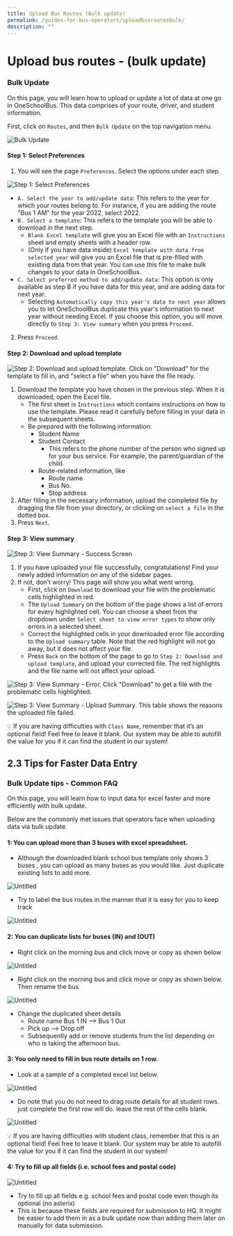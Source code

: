 ```yaml
---
title: Upload Bus Routes (Bulk update)
permalink: /guides-for-bus-operators/uploadbusroutesbulk/
description: ""
---
```

# Upload bus routes - (bulk update)



### Bulk Update

On this page, you will learn how to upload or update a lot of data at one go in OneSchoolBus. This data comprises of your route, driver, and student information.

First, click on `Routes`, and then `Bulk Update` on the top navigation menu.

![Bulk Update](https://s3-us-west-2.amazonaws.com/secure.notion-static.com/5e013842-7b9b-4577-adac-0094c3c468aa/Screenshot_2022-09-01_at_2.09.46_PM.png)

#### Step 1: Select Preferences

1. You will see the page `Preferences`. Select the options under each step.

![Step 1: Select Preferences](https://s3-us-west-2.amazonaws.com/secure.notion-static.com/9386b36f-a1bc-467d-b0d3-5eea62c1145a/Untitled.png)

   - `A. Select the year to add/update data`: This refers to the year for which your routes belong to. For instance, if you are adding the route "Bus 1 AM" for the year 2022, select 2022.
   - `B. Select a template`: This refers to the template you will be able to download in the next step.
     - `Blank Excel template` will give you an Excel file with an `Instructions` sheet and empty sheets with a header row.
     - (Only if you have data inside) `Excel template with data from selected year` will give you an Excel file that is pre-filled with existing data from that year. You can use this file to make bulk changes to your data in OneSchoolBus.
   - `C. Select preferred method to add/update data`: This option is only available as step B if you have data for this year, and are adding data for next year.
     - Selecting `Automatically copy this year's data to next year` allows you to let OneSchoolBus duplicate this year's information to next year without needing Excel. If you choose this option, you will move directly to `Step 3: View summary` when you press `Proceed`.
2. Press `Proceed`.

#### Step 2: Download and upload template

![Step 2: Download and upload template. Click on "Download" for the template to fill in, and "select a file" when you have the file ready.](https://s3-us-west-2.amazonaws.com/secure.notion-static.com/c278d0a6-4302-43fa-8ef9-10a2ca1f9079/Untitled-1.png)

1. Download the template you have chosen in the previous step. When it is downloaded, open the Excel file.
   - The first sheet is `Instructions` which contains instructions on how to use the template. Please read it carefully before filling in your data in the subsequent sheets.
   - Be prepared with the following information:
     - Student Name
     - Student Contact
       - This refers to the phone number of the person who signed up for your bus service. For example, the parent/guardian of the child.
     - Route-related information, like
       - Route name
       - Bus No.
       - Stop address
2. After filling in the necessary information, upload the completed file by dragging the file from your directory, or clicking on `select a file` in the dotted box.
3. Press `Next`.

#### Step 3: View summary

![Step 3: View Summary - Success Screen](https://s3-us-west-2.amazonaws.com/secure.notion-static.com/2d9ece70-da81-455a-9b2a-b2f0eda35598/Untitled.png)

1. If you have uploaded your file successfully, congratulations! Find your newly added information on any of the sidebar pages.
2. If not, don't worry! This page will show you what went wrong.
   - First, click on `Download` to download your file with the problematic cells highlighted in red.
   - The `Upload Summary` on the bottom of the page shows a list of errors for every highlighted cell. You can choose a sheet from the dropdown under `Select sheet to view error types` to show only errors in a selected sheet.
   - Correct the highlighted cells in your downloaded error file according to the `Upload summary` table. Note that the red highlight will not go away, but it does not affect your file.
   - Press `Back` on the bottom of the page to go to `Step 2: Download and upload template`, and upload your corrected file. The red highlights and the file name will not affect your upload.

![Step 3: View Summary - Error. Click "Download" to get a file with the problematic cells highlighted.](https://s3-us-west-2.amazonaws.com/secure.notion-static.com/65e47761-f3a0-4a40-8663-b90195e56f85/Untitled-2.png)

![Step 3: View Summary - Upload Summary. This table shows the reasons the uploaded file failed.](https://s3-us-west-2.amazonaws.com/secure.notion-static.com/340e935c-2f20-43c6-9b24-fcd8c792e69c/Untitled.png)

💡 If you are having difficulties with `Class Name`, remember that it’s an optional field! Feel free to leave it blank. Our system may be able to autofill the value for you if it can find the student in our system!

## 2.3 Tips for Faster Data Entry

### Bulk Update tips - Common FAQ

On this page, you will learn how to input data for excel faster and more efficiently with bulk update.

Below are the commonly met issues that operators face when uploading data via bulk update.

#### 1: You can upload more than 3 buses with excel spreadsheet.

- Although the downloaded blank school bus template only shows 3 buses , you can upload as many buses as you would like. Just duplicate existing lists to add more.

![Untitled](https://s3-us-west-2.amazonaws.com/secure.notion-static.com/bb4be9fa-3f0c-4876-a977-ffdce4532ab6/Untitled.png)

- Try to label the bus routes in the manner that it is easy for you to keep track

![Untitled](https://s3-us-west-2.amazonaws.com/secure.notion-static.com/5f6936d8-8347-4b1d-a930-868b4b2d8246/Untitled.png)

#### 2: You can duplicate lists for buses (IN) and (OUT)

- Right click on the morning bus and click move or copy as shown below

![Untitled](https://s3-us-west-2.amazonaws.com/secure.notion-static.com/72873630-e11a-449a-a587-2d586b413c54/Untitled.png)

- Right click on the morning bus and click move or copy as shown below. Then rename the bus

![Untitled](https://s3-us-west-2.amazonaws.com/secure.notion-static.com/1378cede-d239-40ac-bc17-8bb8520d8d9b/Untitled.png)

- Change the duplicated sheet details
   - Route name Bus 1 IN —> Bus 1 Out
   - Pick up —> Drop off
   - Subsequently add or remove students from the list depending on who is taking the afternoon bus.

#### 3: You only need to fill in bus route details on 1 row.

- Look at a sample of a completed excel list below.

![Untitled](https://s3-us-west-2.amazonaws.com/secure.notion-static.com/b2080f92-0cd1-4d21-973f-37cc684ef468/Untitled.png)

- Do note that you do not need to drag route details for all student rows. just complete the first row will do. leave the rest of the cells blank.

![Untitled](https://s3-us-west-2.amazonaws.com/secure.notion-static.com/a0d0f08a-83be-45bb-a1b1-b2707228f265/Untitled.png)

💡 If you are having difficulties with student class, remember that this is an optional field! Feel free to leave it blank. Our system may be able to autofill the value for you if it can find the student in our system!

#### 4: Try to fill up all fields (i.e. school fees and postal code)

![Untitled](https://s3-us-west-2.amazonaws.com/secure.notion-static.com/b2080f92-0cd1-4d21-973f-37cc684ef468/Untitled.png)

- Try to fill up all fields e.g. school fees and postal code even though its optional (no asterix)
- This is because these fields are required for submission to HQ. It might be easier to add them in as a bulk update now than adding them later on manually for data submission.
